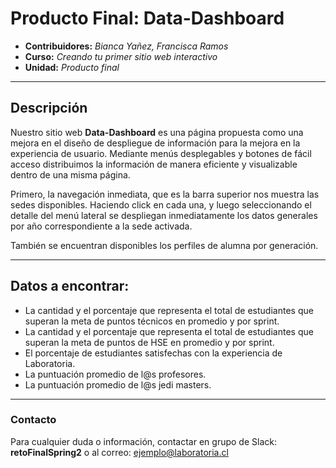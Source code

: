# Producto Final: Data-Dashboard

* **Contribuidores:** _Bianca Yañez, Francisca Ramos_
* **Curso:** _Creando tu primer sitio web interactivo_
* **Unidad:** _Producto final_

***

## Descripción

Nuestro sitio web **Data-Dashboard** es una página propuesta como una mejora en el diseño de despliegue de información para la mejora en la experiencia de usuario. Mediante menús desplegables y botones de fácil acceso distribuimos la información de manera eficiente y visualizable dentro de una misma página. 

Primero, la navegación inmediata, que es la barra superior nos muestra las sedes disponibles. Haciendo click en cada una, y luego seleccionando el detalle del menú lateral se despliegan inmediatamente los datos generales por año correspondiente a la sede activada.

También se encuentran disponibles los perfiles de alumna por generación.

***

## Datos a encontrar:

* La cantidad y el porcentaje que representa el total de estudiantes que superan la meta de puntos técnicos en promedio y por sprint.
* La cantidad y el porcentaje que representa el total de estudiantes que superan la meta de puntos de HSE en promedio y por sprint.
* El porcentaje de estudiantes satisfechas con la experiencia de Laboratoria.
* La puntuación promedio de l@s profesores.
* La puntuación promedio de l@s jedi masters.

***

### Contacto

Para cualquier duda o información, contactar en grupo de Slack: **retoFinalSpring2** o al correo: ejemplo@laboratoria.cl